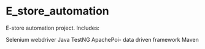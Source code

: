 # E_store_automation
E-store automation project. 
Includes:

Selenium webdriver
Java
TestNG
ApachePoi- data driven framework
Maven

